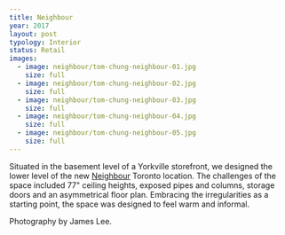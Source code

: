 ```yaml
---
title: Neighbour
year: 2017
layout: post
typology: Interior
status: Retail
images:
  - image: neighbour/tom-chung-neighbour-01.jpg
    size: full
  - image: neighbour/tom-chung-neighbour-02.jpg
    size: full
  - image: neighbour/tom-chung-neighbour-03.jpg
    size: full
  - image: neighbour/tom-chung-neighbour-04.jpg
    size: full
  - image: neighbour/tom-chung-neighbour-05.jpg
    size: full
---
```


Situated in the basement level of a Yorkville storefront, we designed the lower level of the new <a href="http://shopneighbour.com">Neighbour</a> Toronto location. The challenges of the space included 77" ceiling heights, exposed pipes and columns, storage doors and an asymmetrical floor plan. Embracing the irregularities as a starting point, the space was designed to feel warm and informal.

Photography by James Lee.